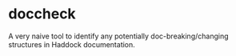 doccheck
========

A very naive tool to identify any potentially doc-breaking/changing structures in Haddock documentation.
